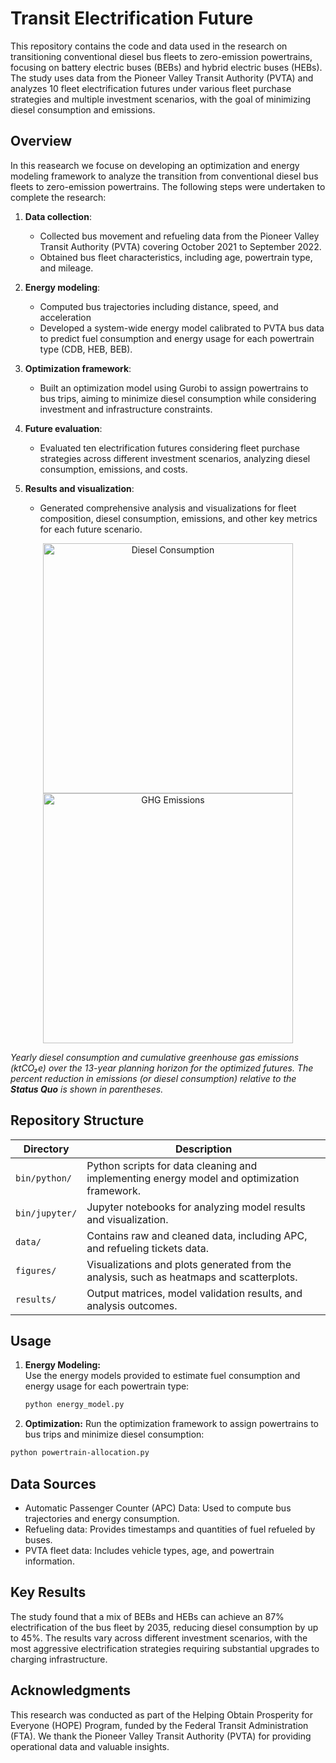 # Transit Electrification Future
This repository contains the code and data used in the research on transitioning conventional diesel bus fleets to zero-emission powertrains, focusing on battery electric buses (BEBs) and hybrid electric buses (HEBs). The study uses data from the Pioneer Valley Transit Authority (PVTA) and analyzes 10 fleet electrification futures under various fleet purchase strategies and multiple investment scenarios, with the goal of minimizing diesel consumption and emissions.

## Overview
In this reasearch we focuse on developing an optimization and energy modeling framework to analyze the transition from conventional diesel bus fleets to zero-emission powertrains. The following steps were undertaken to complete the research:

1. **Data collection**: 
   - Collected bus movement and refueling data from the Pioneer Valley Transit Authority (PVTA) covering October 2021 to September 2022.
   - Obtained bus fleet characteristics, including age, powertrain type, and mileage.
   
2. **Energy modeling**: 
   - Computed bus trajectories including distance, speed, and acceleration 
   - Developed a system-wide energy model calibrated to PVTA bus data to predict fuel consumption and energy usage for each powertrain type (CDB, HEB, BEB).
   
3. **Optimization framework**: 
   - Built an optimization model using Gurobi to assign powertrains to bus trips, aiming to minimize diesel consumption while considering investment and infrastructure constraints.
   
4. **Future evaluation**: 
   - Evaluated ten electrification futures considering fleet purchase strategies across different investment scenarios, analyzing diesel consumption, emissions, and costs.

5. **Results and visualization**: 
   - Generated comprehensive analysis and visualizations for fleet composition, diesel consumption, emissions, and other key metrics for each future scenario.

<p align="center">
  <img src="https://github.com/user-attachments/assets/38affa12-0477-4275-b80d-fa430a91e32f" alt="Diesel Consumption" width="400"/>
  <img src="https://github.com/user-attachments/assets/71f133b7-a909-4479-8fb7-6c42ba853a51" alt="GHG Emissions" width="400"/>
</p>

*Yearly diesel consumption and cumulative greenhouse gas emissions (ktCO₂e) over the 13-year planning horizon for the optimized futures. The percent reduction in emissions (or diesel consumption) relative to the **Status Quo** is shown in parentheses.*

## Repository Structure

| Directory       | Description                                                                               |
| --------------- | ----------------------------------------------------------------------------------------- |
| `bin/python/`   | Python scripts for data cleaning and implementing energy model and optimization framework.|
| `bin/jupyter/`  | Jupyter notebooks for analyzing model results and visualization.                          |
| `data/`         | Contains raw and cleaned data, including APC, and refueling tickets data.                 |
| `figures/`      | Visualizations and plots generated from the analysis, such as heatmaps and scatterplots.  |
| `results/`      | Output matrices, model validation results, and analysis outcomes.                         |

## Usage

1. **Energy Modeling:**  
   Use the energy models provided to estimate fuel consumption and energy usage for each powertrain type:

   ```bash
   python energy_model.py

3.  **Optimization:**  Run the optimization framework to assign powertrains to bus trips and minimize diesel consumption:
   
```bash
python powertrain-allocation.py
```

## Data Sources
- Automatic Passenger Counter (APC) Data: Used to compute bus trajectories and energy consumption.
- Refueling data: Provides timestamps and quantities of fuel refueled by buses.
- PVTA fleet data: Includes vehicle types, age, and powertrain information.

## Key Results
The study found that a mix of BEBs and HEBs can achieve an 87% electrification of the bus fleet by 2035, reducing diesel consumption by up to 45%. The results vary across different investment scenarios, with the most aggressive electrification strategies requiring substantial upgrades to charging infrastructure.

## Acknowledgments
This research was conducted as part of the Helping Obtain Prosperity for Everyone (HOPE) Program, funded by the Federal Transit Administration (FTA). We thank the Pioneer Valley Transit Authority (PVTA) for providing operational data and valuable insights.
